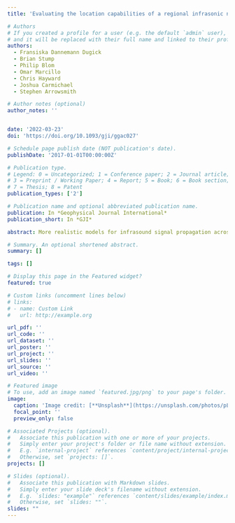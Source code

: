 ```yaml
---
title: 'Evaluating the location capabilities of a regional infrasonic network in Utah, US, using both ray tracing-derived and empirical-derived celerity-range and backazimuth models'

# Authors
# If you created a profile for a user (e.g. the default `admin` user), write the username (folder name) here
# and it will be replaced with their full name and linked to their profile.
authors:
  - Fransiska Dannemann Dugick
  - Brian Stump
  - Philip Blom
  - Omar Marcillo
  - Chris Hayward
  - Joshua Carmichael
  - Stephen Arrowsmith

# Author notes (optional)
author_notes: ''


date: '2022-03-23'
doi: 'https://doi.org/10.1093/gji/ggac027'

# Schedule page publish date (NOT publication's date).
publishDate: '2017-01-01T00:00:00Z'

# Publication type.
# Legend: 0 = Uncategorized; 1 = Conference paper; 2 = Journal article;
# 3 = Preprint / Working Paper; 4 = Report; 5 = Book; 6 = Book section;
# 7 = Thesis; 8 = Patent
publication_types: ['2']

# Publication name and optional abbreviated publication name.
publication: In *Geophysical Journal International*
publication_short: In *GJI*

abstract: More realistic models for infrasound signal propagation across a region can be used to improve the precision and accuracy of spatial and temporal source localization estimates. Motivated by incomplete infrasound event bulletins in the Western US, the location capabilities of a regional infrasonic network of stations located between 84–458 km from the Utah Test and Training Range, Utah, USA, is assessed using a series of near-surface explosive events with complementary ground truth (GT) information. Signal arrival times and backazimuth estimates are determined with an automatic F-statistic based signal detector and manually refined by an analyst. This study represents the first application of three distinct celerity-range and backazimuth models to an extensive suite of realistic signal detections for event location purposes. A singular celerity and backazimuth deviation model was previously constructed using ray tracing analysis based on an extensive archive of historical atmospheric specifications and is applied within this study to test location capabilities. Similarly, a set of multivariate, season and location specific models for celerity and backazimuth are compared to an empirical model that depends on the observations across the infrasound network and the GT events, which accounts for atmospheric propagation variations from source to receiver. Discrepancies between observed and predicted signal celerities result in locations with poor accuracy. Application of the empirical model improves both spatial localization precision and accuracy; all but one location estimates retain the true GT location within the 90 per cent confidence bounds. Average mislocation of the events is 15.49 km and average 90 per cent error ellipse areas are 4141 km2. The empirical model additionally reduces origin time residuals; origin time residuals from the other location models are in excess of 160 s while residuals produced with the empirical model are within 30 s of the true origin time. We demonstrate that event location accuracy is driven by a combination of signal propagation model and the azimuthal gap of detecting stations. A direct relationship between mislocation, error ellipse area and increased station azimuthal gaps indicate that for sparse networks, detection backazimuths may drive location biases over traveltime estimates.

# Summary. An optional shortened abstract.
summary: []

tags: []

# Display this page in the Featured widget?
featured: true

# Custom links (uncomment lines below)
# links:
# - name: Custom Link
#   url: http://example.org

url_pdf: ''
url_code: ''
url_dataset: ''
url_poster: ''
url_project: ''
url_slides: ''
url_source: ''
url_video: ''

# Featured image
# To use, add an image named `featured.jpg/png` to your page's folder.
image:
  caption: 'Image credit: [**Unsplash**](https://unsplash.com/photos/pLCdAaMFLTE)'
  focal_point: ''
  preview_only: false

# Associated Projects (optional).
#   Associate this publication with one or more of your projects.
#   Simply enter your project's folder or file name without extension.
#   E.g. `internal-project` references `content/project/internal-project/index.md`.
#   Otherwise, set `projects: []`.
projects: []

# Slides (optional).
#   Associate this publication with Markdown slides.
#   Simply enter your slide deck's filename without extension.
#   E.g. `slides: "example"` references `content/slides/example/index.md`.
#   Otherwise, set `slides: ""`.
slides: ""
---
```





